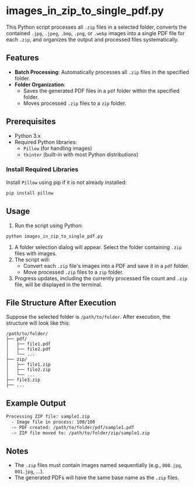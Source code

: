 # images_in_zip_to_single_pdf.py

This Python script processes all `.zip` files in a selected folder, converts the contained `.jpg`, `.jpeg`, `.bmp`, `.png`, or `.webp` images into a single PDF file for each `.zip`, and organizes the output and processed files systematically.

## Features

- **Batch Processing**: Automatically processes all `.zip` files in the specified folder.
- **Folder Organization**:
  - Saves the generated PDF files in a `pdf` folder within the specified folder.
  - Moves processed `.zip` files to a `zip` folder.

## Prerequisites

- Python 3.x
- Required Python libraries:
  - `Pillow` (for handling images)
  - `tkinter` (built-in with most Python distributions)

### Install Required Libraries

Install `Pillow` using pip if it is not already installed:

```bash
pip install pillow
```

## Usage

1. Run the script using Python:
```
python images_in_zip_to_single_pdf.py
```
1. A folder selection dialog will appear. Select the folder containing `.zip` files with images.
1. The script will:
   - Convert each `.zip` file's images into a PDF and save it in a `pdf` folder.
   - Move processed `.zip` files to a `zip` folder.
1. Progress updates, including the currently processed file count and `.zip` file, will be displayed in the terminal.

## File Structure After Execution

Suppose the selected folder is `/path/to/folder`. After execution, the structure will look like this:

```plain
/path/to/folder/
├── pdf/
│   ├── file1.pdf
│   ├── file2.pdf
│   └── ...
├── zip/
│   ├── file1.zip
│   ├── file2.zip
│   └── ...
├── file3.zip
├── ...
```

## Example Output

```bash
Processing ZIP file: sample1.zip
  - Image file in process: 100/100
  -> PDF created: /path/to/folder/pdf/sample1.pdf
  -> ZIP file moved to: /path/to/folder/zip/sample1.zip
```

## Notes

- The `.zip` files must contain images named sequentially (e.g., `000.jpg`, `001.jpg`, ...).
- The generated PDFs will have the same base name as the `.zip` files.
